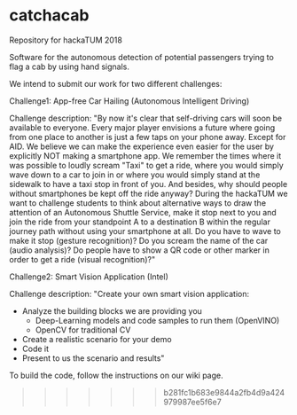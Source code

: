 # catchacab
Repository for hackaTUM 2018

Software for the autonomous detection of potential passengers trying to flag a cab by using hand signals.

We intend to submit our work for two different challenges:

Challenge1: App-free Car Hailing (Autonomous Intelligent Driving)

Challenge description:
"By now it's clear that self-driving cars will soon be available to everyone. Every major player envisions a future where going from one place to another is just a few taps on your phone away. Except for AID. We believe we can make the experience even easier for the user by explicitly NOT making a smartphone app. We remember the times where it was possible to loudly scream "Taxi" to get a ride, where you would simply wave down to a car to join in or where you would simply stand at the sidewalk to have a taxi stop in front of you. And besides, why should people without smartphones be kept off the ride anyway?
During the hackaTUM we want to challenge students to think about alternative ways to draw the attention of an Autonomous Shuttle Service, make it stop next to you and join the ride from your standpoint A to a destination B within the regular journey path without using your smartphone at all. Do you have to wave to make it stop (gesture recognition)? Do you scream the name of the car (audio analysis)? Do people have to show a QR code or other marker in order to get a ride (visual recognition)?"

Challenge2: Smart Vision Application (Intel)

Challenge description: 
"Create your own smart vision application:
- Analyze the building blocks we are providing you
    - Deep-Learning models and code samples to run them (OpenVINO)
    - OpenCV for traditional CV
- Create a realistic scenario for your demo
- Code it
- Present to us the scenario and results"

To build the code, follow the instructions on our wiki page.


>>>>>>> b281fc1b683e9844a2fb4d9a424979987ee5f6e7
